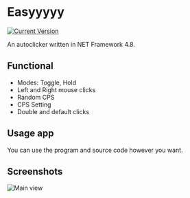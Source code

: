 # Easyyyyy
[![Current Version](https://img.shields.io/badge/version-1.0.2.4-blue.svg)](https://github.com/mentolaass/Easyyyyy)

An autoclicker written in NET Framework 4.8.

## Functional
* Modes: Toggle, Hold
* Left and Right mouse clicks
* Random CPS
* CPS Setting
* Double and default clicks

## Usage app
You can use the program and source code however you want.

## Screenshots
![Main view](https://i.imgur.com/beyisnL.png)
